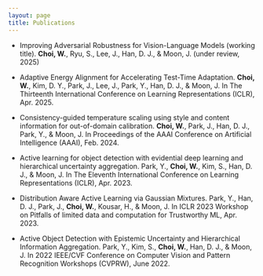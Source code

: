 ```yaml
---
layout: page
title: Publications
---
```


- Improving Adversarial Robustness for Vision-Language Models (working title). **Choi, W.**, Ryu, S., Lee, J., Han, D. J., & Moon, J. (under review, 2025)

- Adaptive Energy Alignment for Accelerating Test-Time Adaptation. **Choi, W.**, Kim, D. Y., Park, J., Lee, J., Park, Y., Han, D. J., & Moon, J. In The Thirteenth International Conference on Learning Representations (ICLR), Apr. 2025.

- Consistency-guided temperature scaling using style and content information for out-of-domain calibration. **Choi, W.**, Park, J., Han, D. J., Park, Y., & Moon, J. In Proceedings of the AAAI Conference on Artificial Intelligence (AAAI), Feb. 2024.

- Active learning for object detection with evidential deep learning and hierarchical uncertainty aggregation. Park, Y., **Choi, W.**, Kim, S., Han, D. J., & Moon, J. In The Eleventh International Conference on Learning Representations (ICLR), Apr. 2023.

- Distribution Aware Active Learning via Gaussian Mixtures. Park, Y., Han, D. J., Park, J., **Choi, W.**, Kousar, H., & Moon, J. In ICLR 2023 Workshop on Pitfalls of limited data and computation for Trustworthy ML, Apr. 2023.

- Active Object Detection with Epistemic Uncertainty and Hierarchical Information Aggregation. Park, Y., Kim, S., **Choi, W.**, Han, D. J., & Moon, J. In 2022 IEEE/CVF Conference on Computer Vision and Pattern Recognition Workshops (CVPRW), June 2022.
